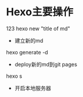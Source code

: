 # Hexo主要操作
123
hexo new "title of md"

- 建立新的md

hexo generate -d

- deploy新的md到git pages

hexo s

- 开启本地服务器

